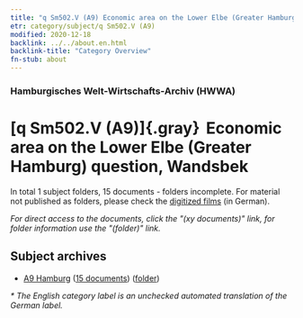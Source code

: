 ```yaml
---
title: "q Sm502.V (A9) Economic area on the Lower Elbe (Greater Hamburg) question, Wandsbek"
etr: category/subject/q Sm502.V (A9)
modified: 2020-12-18
backlink: ../../about.en.html
backlink-title: "Category Overview"
fn-stub: about
---
```


### Hamburgisches Welt-Wirtschafts-Archiv (HWWA)
# [q Sm502.V (A9)]{.gray}&#8201; Economic area on the Lower Elbe (Greater Hamburg) question, Wandsbek&#160; 





In total 1 subject folders, 15 documents - folders incomplete.
For material not published as folders, please check the [digitized films](/film/h1_sh) (in German).

_For direct access to the documents, click the "(xy documents)" link, for folder information use the "(folder)" link._

## Subject archives


- [A9 Hamburg](../../../geo/about.en.html#A9) (<a href="https://dfg-viewer.de/show/?tx_dlf[id]=https://pm20.zbw.eu/mets/sh/1409xx/140905/1460xx/146074/public.mets.en.xml" target="_blank">15 documents</a>) ([folder](http://purl.org/pressemappe20/folder/sh/140905,146074))


_* The English category label is an unchecked automated translation of the German label._

